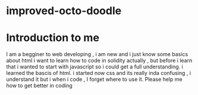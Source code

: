 # improved-octo-doodle

  <body> 
    <h1> Introduction to me</h1>
    <p>I am a begginer to web developing , i am new and i just know some basics about html
      i want to learn how to code in solidity actually , but before i learn that i wanted to start
      with javascript so i could get a full understanding. i learned the bascis of html. i started now
      css and its really inda confusing , i understand it but i when i code , I forget where to use it.
      Please help me how to get better in coding </p>
    </htm>
